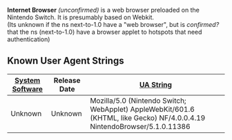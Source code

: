 <b>Internet Browser</b> *(unconfirmed)* is a web browser preloaded on
the Nintendo Switch. It is presumably based on Webkit.  
(Its unknown if the ns next-to-1.0 have a "web browser", but is
*confirmed?* that the ns (next-to-1.0) have a browser applet to hotspots
that need
authentication)

## Known User Agent Strings

| [System Software](System%20Software.md "wikilink") | Release Date | [UA String](https://www.wiiubru.com/forum/index.php?threads/possible-user-agent.101/)                                    |
| -------------------------------------------------- | ------------ | ------------------------------------------------------------------------------------------------------------------------ |
| Unknown                                            | Unknown      | Mozilla/5.0 (Nintendo Switch; WebApplet) AppleWebKit/601.6 (KHTML, like Gecko) NF/4.0.0.4.19 NintendoBrowser/5.1.0.11386 |
